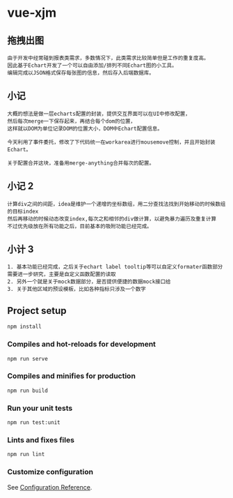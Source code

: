 <!-- @format -->

# vue-xjm

## 拖拽出图

    由于开发中经常碰到报表类需求，多数情况下，此类需求比较简单但是工作的重复度高。
    因此基于Echart开发了一个可以自由添加/排列不同Echart图的小工具。
    编辑完成以JSON格式保存每张图的信息，然后存入后端数据库。

## 小记

    大概的想法是做一层echarts配置的封装，提供交互界面可以在UI中修改配置，
    然后每次merge一下保存起来，再结合每个dom的位置，
    这样就以DOM为单位记录DOM的位置大小，DOM中Echart配置信息。

    今天利用了事件委托，修改了下代码统一在workarea进行mousemove控制，并且开始封装Echart。

    关于配置合并这块，准备用merge-anything合并每次的配置。

## 小记 2

    计算div之间的间距，idea是维护一个递增的坐标数组，用二分查找法找到开始移动的时候数组的目标index
    然后再移动的时候动态改变index,每次之和相邻的div做计算，以避免暴力遍历及重复计算
    不过优先级放在所有功能之后，目前基本的吸附功能已经完成。

## 小计 3

    1. 基本功能已经完成，之后关于echart label tooltip等可以自定义formater函数部分需要进一步研究，主要是自定义函数配置的读取
    2. 另外一个就是关于mock数据部分，是否提供便捷的数据mock接口给
    3. 关于其他区域的预设模板，比如各种指标只涉及一个数字

## Project setup

```
npm install
```

### Compiles and hot-reloads for development

```
npm run serve
```

### Compiles and minifies for production

```
npm run build
```

### Run your unit tests

```
npm run test:unit
```

### Lints and fixes files

```
npm run lint
```

### Customize configuration

See [Configuration Reference](https://cli.vuejs.org/config/).
